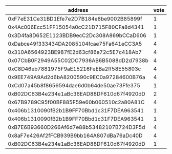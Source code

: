 address|vote|timestamp|signature
---|---|---|---
0xF7eE31Ce31BD1Efe7e2D7B184e8be9002B85899f|1|1603796692|0xdf8393f50bad72082a837d6dacd911050d6f0ec4b89fc68d0fce0c7714078d0d2b18ef2a2eca5f79102cf92857d8d65a454516a2d9e0ed0ec4bf069f53f31f491b
0x4Ac006Ecc51FF15054a0cC21D715F80CFa8d4341|1|1603797163|0xca9416eb84a82759333fe93939351c0cd20f0049a62241d673a98ad9a02902b1475e7d347055008abb892cb799bbef305cbe4bf2128dc5fb04e9de53c9459a8c1b
0x3D4fa8D652E1123BDB9ecC2Dc308A869bCCaD606|1|1603798145|0x568671db28ceeb499b44b9b78eb4479322a3cc29f9a159ab8da121f1faaf12c4285b00d189b33ef9a5038c8d325dbcf9c74312651e20c158557b5c0b02c99f271c
0xDabce49f333434DA2085104fcae75Fa641eCC3A5|4|1603800431|0x85bbeff665be118d520a9e2297ec1cc6771d040b5178683eb58c5781c9b10b02109d350cb343cc20eee14829de2c1049c0adec1d13cd2f64419d640dcf6db2d61c
0x310A6564923BE987fE2d63cf86a72c5E7c418Ab7|4|1603801069|0x870478ea5e30c1cfca0e99d159a664ae288af044e3388c6b8a8c092fe5d5c4aa5c9ad7def13310f3dcb034eb71e01928438210a21419569d1a11f3bdc3e9376d1c
0x07CbB0F2949A55C02DC7936AB6B5088dD2d7938b|4|1603804290|0xd1022a5286ce808b72bc27453dd64ff898eb748068085cdc77deedeedfefbe906fe7851595090a1756833bb54608a60495cf2c7301ed3046fbb2f0aafe201bea1b
0xC8D46eb7881975F9aE15216FeEBa2ff58E55803c|4|1603811718|0x2a4bf82189ce339f8ac6b9d03a7ed0d3e1cf56ebe16035b5e5462a12f07de0ef35c95e780128bae9ea418bb7eef4e5a23a1b4e6749747ac9f041a802810c1d301c
0x9EE749A9Ad2d6bA8200590c9EC0a97284600B76a|4|1603813445|0xa2a884c43240f5a19676d91aabba745caa24736e6c4b22d7b6ac1ea1331e03ea726a95d4d6c312ecdd122a37de7b37caa60dcd0a8d40a04759706839ee4f13721b
0xCd07a45b8f8656594dae6d0b64de50ae73Ffe375|1|1603815658|0x1afb89507d426245a8eea42595575416a11f9a363a7a01b80b601f1d6ac5cd5c2fe50b3ad32be3915b5a283841f664c3b4f8248a6aba60325fe4e65269fac4411b
0xB02DC63B4e234e1aBc36EAD88DF610d67f4920dD|2|1603816403|0x937e0b072d53d2f6c497aa29964a807d967363ed822d85dc2a2cd628b4c03be774ef8d796c5d57d42d3973a00b720f8ed47ee8030f897c99b207840cb3b0dcda1c
0x67B9789C95f00BF885F59e60b060510c2a80A81C|4|1603822605|0xa8de13673e7f2f7a48afdabae11b2f228ba976beed53d8017ed0872fa8b1fab607484cc440d3a244a9ea67bce4def0c24d223f9c43a93711f0e1f604830e909f1b
0x406b1310090fB2b1B9FF70Bbd1c31F7DEA963541|1|1603842709|0xcb4958750ae39ca2da1fa4c1922d4ccc23e57a32a29dbeb6ce2be12acbe10b043ebde16c507cbe5591b2e66ffb6b95547243829153e52e3a0658bdeb7c21fa331c
0x406b1310090fB2b1B9FF70Bbd1c31F7DEA963541|1|1603842905|0x06bb5f24d90049b8975e6c27b53dd7b4e5315bddd25489a2a105d31fbfe287324f654c69b3e431edd8b991c326ba7033a005d006ccdf3b28b42bb4ee9ae936861b
0xB7E6B93660D266Af6d7e88b53482107B724D3F5d|4|1603842981|0x34de26588fae86e1f115046ecbe7857338c5d52982b3cba6bc98a9edac7fa858545561705674ac1defbb2e22593427a7e9773c3f11dedcd0f1ef4201070e36621c
0x8aF7e426Af2fFCB939B9bb164A807dBa76aDc40D|4|1603862939|0x7c1bfb1f92077dd4ea79c9f3b0d97809b1cf822c44a650893ef9e6650e6e655a3f6d414b0fac1cfe8875d3a107e0df5453eabeac40855333c03f564303d74ce31b
0xB02DC63B4e234e1aBc36EAD88DF610d67f4920dD|1|1603871396|0x9f6ddd03b9e6c632b7730495e5e6fe53fb8965f02781bddac6d11431d21610cd190ae89dd720df48349cf187aeec54c697c167f069bd4ef74ce34fbf4cc8d5671b